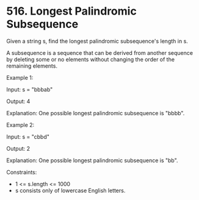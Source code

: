 # 516. Longest Palindromic Subsequence

Given a string s, find the longest palindromic subsequence's length in s.

A subsequence is a sequence that can be derived from another sequence by deleting some or no elements without changing
the order of the remaining elements.

Example 1:

Input: s = "bbbab"

Output: 4

Explanation: One possible longest palindromic subsequence is "bbbb".

Example 2:

Input: s = "cbbd"

Output: 2

Explanation: One possible longest palindromic subsequence is "bb".

Constraints:

* 1 <= s.length <= 1000
* s consists only of lowercase English letters.



